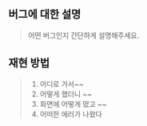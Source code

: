 ## 버그에 대한 설명 
> 어떤 버그인지 간단하게 설명해주세요.

## 재현 방법 
 > 1. 어디로 가서~~
 > 2. 어떻게 했더니 ~~
 > 3. 화면에 어떻게 떴고 ~~
 > 4. 어떠한 에러가 나왔다

 


